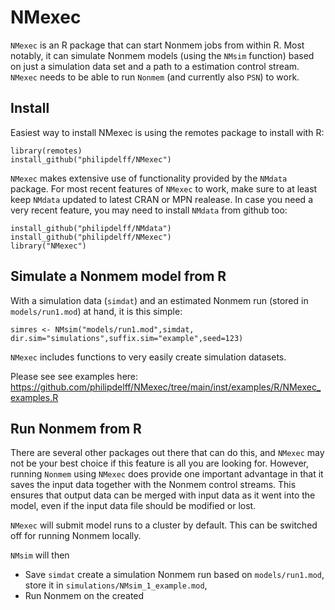 # NMexec
`NMexec` is an R package that can start Nonmem jobs from within
R. Most notably, it can simulate Nonmem models (using the `NMsim`
function) based on just a simulation data set and a path to a
estimation control stream. `NMexec` needs to be able to run `Nonmem`
(and currently also `PSN`) to work.

## Install
Easiest way to install NMexec is using the remotes package to install with R:

    library(remotes)
    install_github("philipdelff/NMexec")

`NMexec` makes extensive use of functionality provided by the `NMdata`
package. For most recent features of `NMexec` to work, make sure to at
least keep `NMdata` updated to latest CRAN or MPN realease. In case
you need a very recent feature, you may need to install `NMdata` from
github too:

    install_github("philipdelff/NMdata")
    install_github("philipdelff/NMexec")
    library("NMexec")

## Simulate a Nonmem model from R
With a simulation data (`simdat`) and an estimated Nonmem run (stored in `models/run1.mod`) at hand, it is this simple:

    simres <- NMsim("models/run1.mod",simdat,
	dir.sim="simulations",suffix.sim="example",seed=123)
	
`NMexec` includes functions to very easily create simulation datasets. 

Please see see examples here:
https://github.com/philipdelff/NMexec/tree/main/inst/examples/R/NMexec_examples.R
	
## Run Nonmem from R
There are several other packages out there that can do this, and
`NMexec` may not be your best choice if this feature is all you are
looking for. However, running `Nonmem` using `NMexec` does provide one
important advantage in that it saves the input data together with the
Nonmem control streams. This ensures that output data can be merged
with input data as it went into the model, even if the input data file
should be modified or lost.

`NMexec` will submit model runs to a cluster by default. This can be
switched off for running Nonmem locally.


`NMsim` will then 
- Save `simdat` 
create a simulation Nonmem run based on `models/run1.mod`, store it in `simulations/NMsim_1_example.mod`,
- Run Nonmem on the created 
